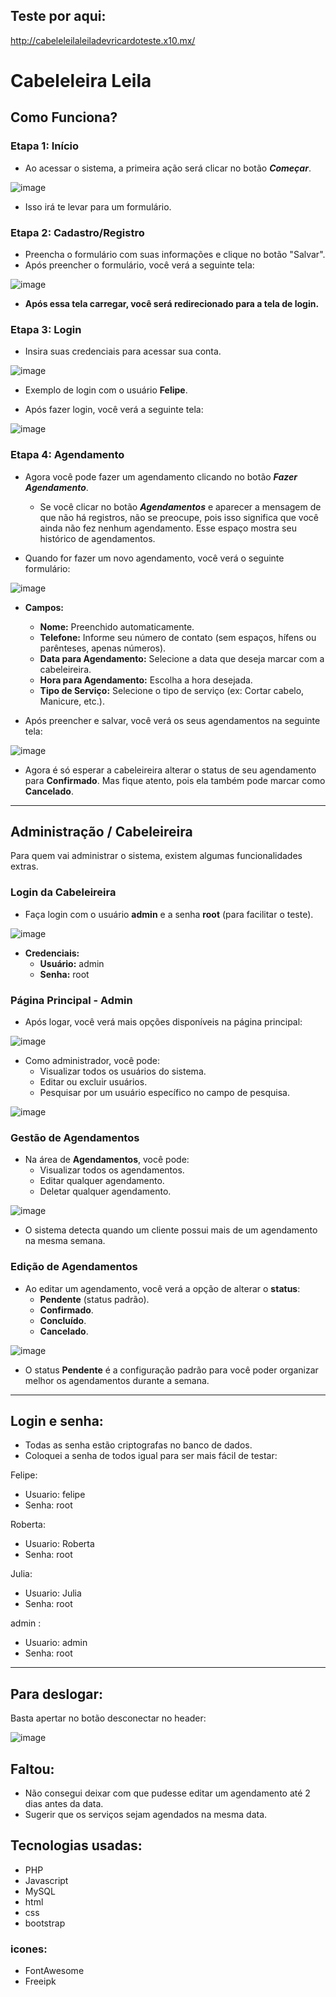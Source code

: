 ## Teste por aqui:

http://cabeleleilaleiladevricardoteste.x10.mx/

# **Cabeleleira Leila**

## **Como Funciona?**

### **Etapa 1: Início**

- Ao acessar o sistema, a primeira ação será clicar no botão ***Começar***.

![image](https://github.com/user-attachments/assets/a40c8c5f-72d3-4cd7-9ff6-108a48e5ea86)



- Isso irá te levar para um formulário.

### **Etapa 2: Cadastro/Registro**

- Preencha o formulário com suas informações e clique no botão "Salvar".
- Após preencher o formulário, você verá a seguinte tela:

![image](https://github.com/user-attachments/assets/b9196b86-3f47-403d-9b72-321d9d682f0f)



- **Após essa tela carregar, você será redirecionado para a tela de login.**

### **Etapa 3: Login**

- Insira suas credenciais para acessar sua conta.

![image](https://github.com/user-attachments/assets/f496b9a1-b220-4d98-a83a-ed71dc8249e9)



- Exemplo de login com o usuário **Felipe**.

- Após fazer login, você verá a seguinte tela:

  
![image](https://github.com/user-attachments/assets/0e779442-bd54-4774-ae6a-9078a4dbacf1)



### **Etapa 4: Agendamento**

- Agora você pode fazer um agendamento clicando no botão ***Fazer Agendamento***.

  - Se você clicar no botão ***Agendamentos*** e aparecer a mensagem de que não há registros, não se preocupe, pois isso significa que você ainda não fez nenhum agendamento. Esse espaço mostra seu histórico de agendamentos.

- Quando for fazer um novo agendamento, você verá o seguinte formulário:

![image](https://github.com/user-attachments/assets/32719893-dac3-4e3e-b28a-9adfe748dda8)



  - **Campos:**
    - **Nome:** Preenchido automaticamente.
    - **Telefone:** Informe seu número de contato (sem espaços, hífens ou parênteses, apenas números).
    - **Data para Agendamento:** Selecione a data que deseja marcar com a cabeleireira.
    - **Hora para Agendamento:** Escolha a hora desejada.
    - **Tipo de Serviço:** Selecione o tipo de serviço (ex: Cortar cabelo, Manicure, etc.).

- Após preencher e salvar, você verá os seus agendamentos na seguinte tela:

![image](https://github.com/user-attachments/assets/c87bc3ab-2de0-4bdc-9678-36cf5bf87d05)



- Agora é só esperar a cabeleireira alterar o status de seu agendamento para **Confirmado**. Mas fique atento, pois ela também pode marcar como **Cancelado**.

---

## **Administração / Cabeleireira**

Para quem vai administrar o sistema, existem algumas funcionalidades extras.

### **Login da Cabeleireira**

- Faça login com o usuário **admin** e a senha **root** (para facilitar o teste).

![image](https://github.com/user-attachments/assets/fdb616cb-c2e0-4157-a242-f098adfbbb5f)



- **Credenciais:**
  - **Usuário:** admin
  - **Senha:** root

### **Página Principal - Admin**

- Após logar, você verá mais opções disponíveis na página principal:

![image](https://github.com/user-attachments/assets/d2edbd57-8079-4c47-a491-6a2dd6646dbd)



- Como administrador, você pode:
  - Visualizar todos os usuários do sistema.
  - Editar ou excluir usuários.
  - Pesquisar por um usuário específico no campo de pesquisa.
 
  
![image](https://github.com/user-attachments/assets/333df420-b367-4b94-92d0-f92d81806900)



### **Gestão de Agendamentos**

- Na área de **Agendamentos**, você pode:
  - Visualizar todos os agendamentos.
  - Editar qualquer agendamento.
  - Deletar qualquer agendamento.
 

![image](https://github.com/user-attachments/assets/c801a4b1-7277-47ba-a365-23d001f031f9)



- O sistema detecta quando um cliente possui mais de um agendamento na mesma semana.

### **Edição de Agendamentos**

- Ao editar um agendamento, você verá a opção de alterar o **status**:
  - **Pendente** (status padrão).
  - **Confirmado**.
  - **Concluído**.
  - **Cancelado**.

![image](https://github.com/user-attachments/assets/e78068b8-9ef8-48dd-a9ee-935a0a713d19)



- O status **Pendente** é a configuração padrão para você poder organizar melhor os agendamentos durante a semana.

---


## Login e senha:
- Todas as senha estão criptografas no banco de dados.
- Coloquei a senha de todos igual para ser mais fácil de testar:

Felipe: 
- Usuario: felipe
- Senha: root

Roberta: 
- Usuario: Roberta
- Senha: root

Julia: 
- Usuario: Julia
- Senha: root

admin : 
- Usuario: admin
- Senha: root

---

## Para deslogar:

Basta apertar no botão desconectar no header:

![image](https://github.com/user-attachments/assets/3fe4d41d-6e55-44d5-ba57-4059e3774681)








## Faltou:

- Não consegui deixar com que pudesse editar um agendamento até 2 dias antes da data.
- Sugerir que os serviços sejam agendados na mesma data.

  
## Tecnologias usadas: 

- PHP
- Javascript
- MySQL
- html
- css
- bootstrap
  
### icones: 

- FontAwesome
- Freeipk
